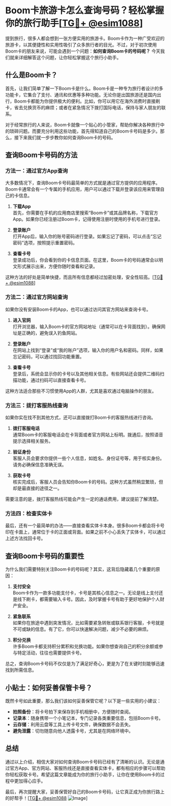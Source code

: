 # Boom卡旅游卡怎么查询号码？轻松掌握你的旅行助手[[TG💪+ @esim1088](https://t.me/s/esim1088)]

提到旅行，很多人都会想到一张方便实用的旅游卡。Boom卡作为一种广受欢迎的旅游卡，以其便捷性和实用性吸引了众多旅行者的目光。不过，对于初次使用Boom卡的朋友来说，可能会遇到一个问题：**如何查询Boom卡的号码呢？** 今天我们就来详细解答这个问题，让你轻松掌握这个旅行小助手。

## 什么是Boom卡？

首先，让我们简单了解一下Boom卡是什么。Boom卡是一种专为旅行者设计的多功能卡，它集合了支付、通讯和优惠等多种功能。无论你是出国旅游还是国内出行，Boom卡都能为你提供极大的便利。比如，你可以用它在海外消费时直接刷卡，省去兑换货币的麻烦；或者在紧急情况下拨打国际电话，保持与家人朋友的联系。

对于经常旅行的人来说，Boom卡就像一个贴心的小管家，帮助你解决各种旅行中的琐碎问题。而要充分利用这些功能，首先得知道自己的Boom卡号码是多少。那么，接下来我们就一步步教你如何查询Boom卡的号码。

## 查询Boom卡号码的方法

### 方法一：通过官方App查询

大多数情况下，查询Boom卡号码最简单的方式就是通过官方提供的应用程序。Boom卡通常会有一个专属的手机应用，用户可以通过下载并登录该应用来管理自己的卡信息。

1. **下载App**  
   首先，你需要在手机的应用商店里搜索“Boom卡”或其品牌名称，下载官方App。如果你已经注册过Boom卡，记得使用注册时使用的手机号进行登录。

2. **登录账户**  
   打开App后，输入你的账号密码进行登录。如果忘记了密码，可以点击“忘记密码”选项，按照提示重置密码。

3. **查看卡号**  
   登录成功后，你会看到你的卡信息页面。在这里，Boom卡的号码通常会以明文形式展示出来，方便你随时查看和记录。

这种方法的好处是简单快捷，而且所有信息都经过加密处理，安全性较高。[[TG💪+ @esim1088](https://t.me/s/esim1088)]

### 方法二：通过官方网站查询

如果你没有安装Boom卡的App，也可以通过访问其官方网站来查询卡号。

1. **进入官网**  
   打开浏览器，输入Boom卡的官方网站地址（通常可以在卡背面找到）。确保网址是正确的，避免误入钓鱼网站。

2. **登录账户**  
   在网站上找到“登录”或“我的账户”选项，输入你的用户名和密码。同样，如果忘记密码，可以通过找回功能重置。

3. **查看卡号**  
   登录后，系统会显示你的卡号以及其他相关信息。有些网站还会提供二维码扫描功能，通过扫码可以直接查看卡号。

这种方法适合那些不习惯使用App的人群，尤其是喜欢通过电脑操作的朋友。

### 方法三：拨打客服热线查询

如果你实在找不到其他方式，还可以直接拨打Boom卡的客服热线进行咨询。

1. **拨打客服电话**  
   通常Boom卡的客服电话会在卡背面或者官方网站上标明。拨通后，按照语音提示选择相关服务。

2. **验证身份**  
   客服人员会要求你提供一些个人信息，如姓名、身份证号等，用于核实身份。请务必确保信息准确无误。

3. **获取卡号**  
   核实完成后，客服人员会告知你Boom卡的号码。这种方式虽然稍显繁琐，但却是最直接的途径之一。

需要注意的是，拨打客服热线可能会产生一定的通话费用，建议提前了解清楚。

### 方法四：检查实体卡

最后，还有一个最简单的办法——直接查看实体卡本身。很多Boom卡都会将卡号印在卡面上，通常位于卡的正面或背面。如果之前不小心丢失了实体卡，可以通过上述方法找回卡号。

## 查询Boom卡号码的重要性

为什么我们需要特别关注Boom卡的号码呢？其实，这背后隐藏着几个重要的原因：

1. **支付安全**  
   Boom卡作为一款多功能支付卡，卡号是其核心信息之一。无论是线上支付还是线下刷卡，都需要输入卡号。因此，及时掌握卡号有助于更好地保护个人财产安全。

2. **紧急联系**  
   如果你在旅途中遇到突发情况，比如需要紧急转账或联系银行客服，卡号就是不可或缺的信息。有了它，你可以快速解决问题，减少不必要的麻烦。

3. **积分兑换**  
   许多Boom卡都支持积分累积和兑换功能。如果你想查询自己的积分余额或参与特定活动，往往也需要提供卡号。

总之，查询Boom卡号码不仅仅是为了满足好奇心，更是为了在关键时刻能够迅速找到所需信息。

## 小贴士：如何妥善保管卡号？

既然卡号如此重要，那么我们该如何妥善保管它呢？以下是一些实用的小建议：

- **拍照备份**：将卡号拍下来保存到手机相册中，方便随时查阅。
- **记录本**：随身携带一个小笔记本，专门记录各类重要信息，包括Boom卡号。
- **云存储**：利用云盘等工具上传卡号文件，确保数据不会丢失。
- **避免泄露**：切勿随意向他人透露卡号，尤其是在网络环境中。

## 总结

通过以上介绍，相信大家对如何查询Boom卡号码已经有了清晰的认识。无论是通过官方App、官方网站、客服热线还是直接查看实体卡，都有相应的步骤可以帮助你轻松获取卡号。希望这篇文章能成为你的旅行小助手，让你在使用Boom卡的过程中更加得心应手。

最后，再次提醒大家，妥善保管好自己的Boom卡号码，让它真正成为你旅行路上的好帮手！[[TG💪+ @esim1088](https://t.me/s/esim1088) ![Image](https://i.postimg.cc/4NQfJmqS/Snipaste-2025-05-13-00-14-12.png)]